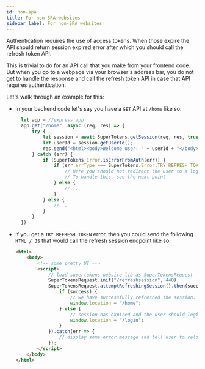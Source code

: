 ```yaml
---
id: non-spa
title: For non-SPA websites
sidebar_label: For non-SPA websites
---
```


Authentication requires the use of access tokens. When those expire the API should return session expired error after which you should call the refresh token API. 

This is trivial to do for an API call that you make from your frontend code. But when you go to a webpage via your browser's address bar, you do not get to handle the response and call the refresh token API in case that API requires authentication.

Let's walk through an example for this:
- In your backend code let's say you have a ```GET``` API at ```/home``` like so:
  ```js
    let app = //express app
    app.get("/home", async (req, res) => {
        try {
            let session = await SuperTokens.getSession(req, res, true);
            let userId = session.getUserId();
            res.send("<html><body>Welcome user: " + userId + "</body></html>");
        } catch (err) {
            if (SuperTokens.Error.isErrorFromAuth(err)) {
                if (err.errType === SuperTokens.Error.TRY_REFRESH_TOKEN) {
                    // Here you should not redirect the user to a login page since their session might still be alive. It could just be that their access token has expired.
                    // To handle this, see the next point
                } else {
                    //...
                }
            } else {
                //...
            }
        }
    })
  ```
- If you get a ```TRY_REFRESH_TOKEN``` error, then you could send the following ```HTML / JS``` that would call the refresh session endpoint like so:
  ```html
  <html>
      <body>
          <!-- some pretty UI -->
          <script>
              // load supertokens-website lib as SuperTokensRequest
              SuperTokensRequest.init("/refreshsession", 440);
              SuperTokensRequest.attemptRefreshingSession().then(success => {
                  if (success) {
                      // we have successfully refreshed the session. Now we can reload the home page and it should work!
                      window.location = "/home";
                  } else {
                      // session has expired and the user should login again.
                      window.location = "/login";
                  }
              }).catch(err => {
                  // display some error message and tell user to reload the page.
              });
          </script>
      </body>
  </html>
  ```